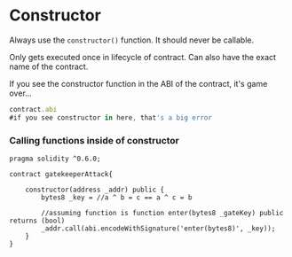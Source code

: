 # Constructor

Always use the `constructor()` function. It should never be callable.

Only gets executed once in lifecycle of contract. Can also have the exact name of the contract.

If you see the constructor function in the ABI of the contract, it's game over...

```javascript
contract.abi
#if you see constructor in here, that's a big error
```



### Calling functions inside of constructor

```solidity
pragma solidity ^0.6.0;

contract gatekeeperAttack{

	constructor(address _addr) public {
		bytes8 _key = //a ^ b = c == a ^ c = b
		
		//assuming function is function enter(bytes8 _gateKey) public returns (bool)
		_addr.call(abi.encodeWithSignature('enter(bytes8)', _key)); 
	}
} 
```

